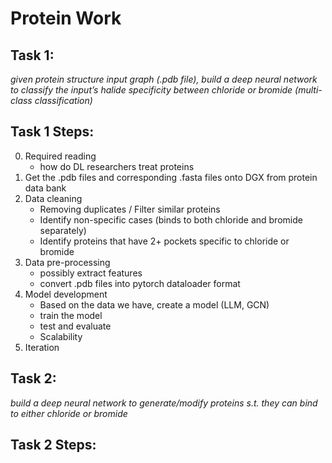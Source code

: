 # Protein Work

## Task 1: 
*given protein structure input graph (.pdb file), build a deep neural network to classify the input’s halide specificity between chloride or bromide (multi-class classification)*

## Task 1 Steps:

0. Required reading
    - how do DL researchers treat proteins
1. Get the .pdb files and corresponding .fasta files onto DGX from protein data bank
2. Data cleaning
    - Removing duplicates / Filter similar proteins
    - Identify non-specific cases (binds to both chloride and bromide separately)
    - Identify proteins that have 2+ pockets specific to chloride or bromide
3. Data pre-processing
    - possibly extract features
    - convert .pdb files into pytorch dataloader format
4. Model development
    - Based on the data we have, create a model (LLM, GCN)
    - train the model
    - test and evaluate 
    - Scalability
5. Iteration

## Task 2:
*build a deep neural network to generate/modify proteins s.t. they can bind to either chloride or bromide*

## Task 2 Steps:
